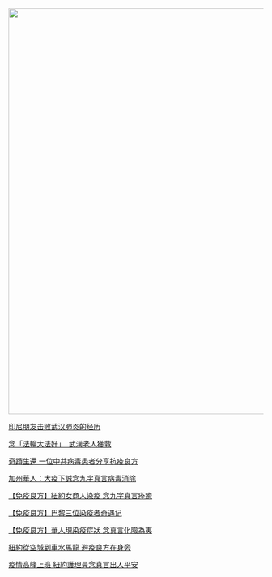 <div align="center"><IMG SRC="zijiu-img/falundafagood.jpg" width=800></div>

<a href="https://big5.minghui.org/mh/articles/2021/1/29/%E5%8D%B0%E5%B0%BC%E6%9C%8B%E5%8F%8B%E6%93%8A%E6%95%97%E6%AD%A6%E6%BC%A2%E8%82%BA%E7%82%8E%E7%9A%84%E7%B6%93%E6%AD%B7-419244.html">印尼朋友击败武汉肺炎的经历</a><br>

<a href="https://big5.minghui.org/mh/articles/2021/1/24/%E5%BF%B5%E3%80%8C%E6%B3%95%E8%BC%AA%E5%A4%A7%E6%B3%95%E5%A5%BD%E3%80%8D-%E6%AD%A6%E6%BC%A2%E8%80%81%E4%BA%BA%E7%8D%B2%E6%95%91-419004.html">念「法輪大法好」　武漢老人獲救</a>

<a href="https://www.epochtimes.com/b5/21/1/28/n12716783.htm">奇蹟生還 一位中共病毒患者分享抗疫良方</a><br>

<a href="https://www.epochtimes.com/b5/20/9/22/n12421063.htm">加州華人：大疫下誠念九字真言病毒消除</a><br>

<a href="https://www.epochtimes.com/b5/20/5/19/n12122008.htm">【免疫良方】紐約女商人染疫 念九字真言痊癒</a><br>

<a href="https://www.epochtimes.com/b5/20/5/21/n12127092.htm">【免疫良方】巴黎三位染疫者奇遇记</a><br>

<a href="https://www.epochtimes.com/b5/20/5/5/n12085023.htm">【免疫良方】華人現染疫症狀 念真言化險為夷</a><br>

<a href="https://www.epochtimes.com/b5/20/6/30/n12221562.htm">紐約從空城到車水馬龍 避疫良方在身旁</a><br>

<a href="https://www.epochtimes.com/b5/20/5/21/n12127280.htm">疫情高峰上班 紐約護理員念真言出入平安</a><br>
